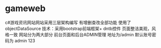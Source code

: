 # gameweb
c#游戏资讯网站网站采用三层架构编写  有增删查改全部功能 使用了objectDataSource 技术：采用bootstrap前端框架+ dntb控件  页面整洁美观，风格一致  网站分为两大部分 前台页面和后台ADMIN管理 地址为/admin 默认账号密码为 admin 123 
